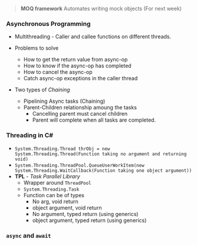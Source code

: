 > **MOQ framework**
> Automates writing mock objects
> (For next week)

### Asynchronous Programming
* Multithreading - Caller and callee functions on different threads.

* Problems to solve
  * How to get the return value from async-op
  * How to know if the async-op has completed
  * How to cancel the async-op
  * Catch async-op exceptions in the caller thread

* Two types of *Chaining*
  * Pipelining Async tasks (Chaining)
  * Parent-Children relationship amoung the tasks
    * Cancelling parent must cancel children
    * Parent will complete when all tasks are completed.

### Threading in C#
* `System.Threading.Thread thrObj = new System.Threading.Thread(Function taking no argument and returning void)`
* `System.Threading.ThreadPool.QueueUserWorkItem(new System.Threading.WaitCallback(Function taking one object argument))`
* **TPL** - *Task Parallel Library*
  * Wrapper around `ThreadPool`
  * `System.Threading.Task`
  * Function can be of types
    * No arg, void return
    * object argument, void return
    * No argument, typed return (using generics)
    * object argument, typed return (using generics)

### `async` and `await`

